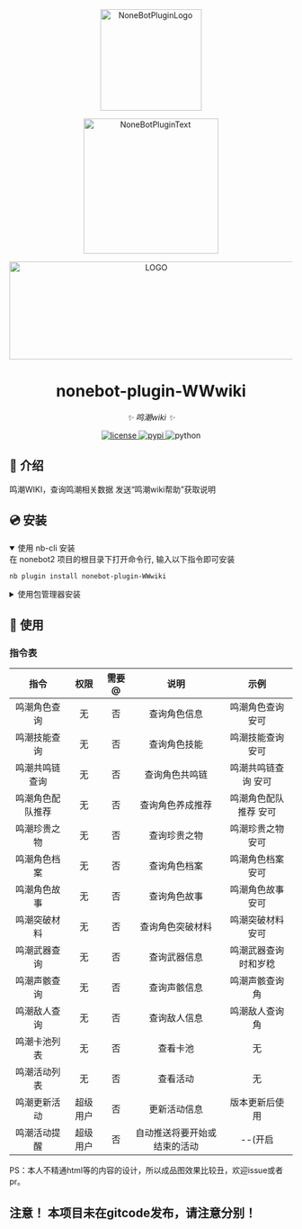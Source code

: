 <div align="center">
  <a href="https://v2.nonebot.dev/store"><img src="https://github.com/A-kirami/nonebot-plugin-template/blob/resources/nbp_logo.png" width="180" height="180" alt="NoneBotPluginLogo"></a>
  <br>
  <p><img src="https://github.com/A-kirami/nonebot-plugin-template/blob/resources/NoneBotPlugin.svg" width="240" alt="NoneBotPluginText"></p>

</div>

<div align="center">
<img alt="LOGO" src="https://github.com/shi-yingyingjiang/nonebot-plugin-WWwiki/assets/136897416/6625f119-5186-430c-9f57-3bbfb3105334" width="507" height="174"/> 
</div>

<div align="center">

# nonebot-plugin-WWwiki

_✨ 鸣潮wiki ✨_


<a href="./LICENSE">
    <img src="https://img.shields.io/github/license/owner/nonebot-plugin-template.svg" alt="license">
</a>
<a href="https://pypi.python.org/pypi/nonebot-plugin-template">
    <img src="https://img.shields.io/pypi/v/nonebot-plugin-template.svg" alt="pypi">
</a>
<img src="https://img.shields.io/badge/python-3.8+-blue.svg" alt="python">

</div>


## 📖 介绍

鸣潮WIKI，查询鸣潮相关数据
发送“鸣潮wiki帮助”获取说明

## 💿 安装

<details open>
<summary>使用 nb-cli 安装</summary>
在 nonebot2 项目的根目录下打开命令行, 输入以下指令即可安装

    nb plugin install nonebot-plugin-WWwiki

</details>

<details>
<summary>使用包管理器安装</summary>
在 nonebot2 项目的插件目录下, 打开命令行, 根据你使用的包管理器, 输入相应的安装命令

<details>
<summary>pip</summary>

    pip install nonebot-plugin-WWwiki
</details>


打开 nonebot2 项目根目录下的 `pyproject.toml` 文件, 在 `[tool.nonebot]` 部分追加写入

    plugins = ["nonebot_plugin_WWwiki"]

</details>

## 🎉 使用
### 指令表
| 指令 | 权限 | 需要@ | 说明 | 示例|
|:-----:|:----:|:----:|:----:|:----:|
| 鸣潮角色查询 | 无 | 否 | 查询角色信息 | 鸣潮角色查询 安可 |
| 鸣潮技能查询 | 无 | 否 | 查询角色技能 | 鸣潮技能查询 安可 |
| 鸣潮共鸣链查询 | 无 | 否 | 查询角色共鸣链 | 鸣潮共鸣链查询 安可 |
| 鸣潮角色配队推荐 | 无 | 否 | 查询角色养成推荐 | 鸣潮角色配队推荐 安可 |
| 鸣潮珍贵之物 | 无 | 否 | 查询珍贵之物 | 鸣潮珍贵之物 安可 |
| 鸣潮角色档案 | 无 | 否 | 查询角色档案 | 鸣潮角色档案 安可 |
| 鸣潮角色故事 | 无 | 否 | 查询角色故事 | 鸣潮角色故事 安可 |
| 鸣潮突破材料 | 无 | 否 | 查询角色突破材料 | 鸣潮突破材料 安可 |
| 鸣潮武器查询 | 无 | 否 | 查询武器信息 | 鸣潮武器查询 时和岁稔 |
| 鸣潮声骸查询 | 无 | 否 | 查询声骸信息 | 鸣潮声骸查询 角 |
| 鸣潮敌人查询 | 无 | 否 | 查询敌人信息 | 鸣潮敌人查询 角 |
| 鸣潮卡池列表 | 无 | 否 | 查看卡池 | 无 |
| 鸣潮活动列表 | 无 | 否 | 查看活动 | 无 |
| 鸣潮更新活动 | 超级用户 | 否 | 更新活动信息 | 版本更新后使用 |
| 鸣潮活动提醒 | 超级用户 | 否 | 自动推送将要开始或结束的活动 | --(开启|关闭) |

PS：本人不精通html等的内容的设计，所以成品图效果比较丑，欢迎issue或者pr。

## 注意！ 本项目未在gitcode发布，请注意分别！
